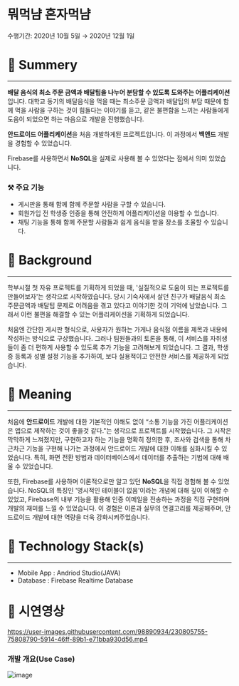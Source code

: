 # 뭐먹냠 혼자먹냠

수행기간: 2020년 10월 5일 → 2020년 12월 1일

# 📌 Summery

---

**배달 음식의 최소 주문 금액과 배달팁을 나누어 분담할 수 있도록 도와주는 어플리케이션**입니다. 대학교 동기의 배달음식을 먹을 때는 최소주문 금액과 배달팁의 부담 때문에 함께 먹을 사람을 구하는 것이 힘들다는 이야기를 듣고, 같은 불편함을 느끼는 사람들에게 도움이 되었으면 하는 마음으로 개발을 진행했습니다.

**안드로이드 어플리케이션**을 처음 개발하게된 프로젝트입니다. 이 과정에서 **백앤드** 개발을 경험할 수 있었습니다. 

Firebase를 사용하면서 **NoSQL**을 실제로 사용해 볼 수 있었다는 점에서 의미 있었습니다.

### ⚒ 주요 기능

- 게시판을 통해 함께 함께 주문할 사람을 구할 수 있습니다.
- 회원가입 전 학생증 인증을 통해 안전하게 어플리케이션을 이용할 수 있습니다.
- 채팅 기능을 통해 함께 주문할 사람들과 쉽게 음식을 받을 장소를 조율할 수 있습니다.

# ****🤔 Background****

---

학부시절 첫 자유 프로젝트를 기획하게 되었을 때, '실질적으로 도움이 되는 프로젝트를 만들어보자'는 생각으로 시작하였습니다. 당시 기숙사에서 살던 친구가 배달음식 최소 주문금액과 배달팁 문제로 어려움을 겪고 있다고 이야기한 것이 기억에 남았습니다. 그래서 이런 불편을 해결할 수 있는 어플리케이션을 기획하게 되었습니다.

처음엔 간단한 게시판 형식으로, 사용자가 원하는 가게나 음식점 이름을 제목과 내용에 작성하는 방식으로 구상했습니다. 그러나 팀원들과의 토론을 통해, 이 서비스를 자취생들이 좀 더 편하게 사용할 수 있도록 추가 기능을 고려해보게 되었습니다. 그 결과, 학생증 등록과 성별 설정 기능을 추가하여, 보다 실용적이고 안전한 서비스를 제공하게 되었습니다.

# 🔎 Meaning

---

처음에 **안드로이드** 개발에 대한 기본적인 이해도 없이 “소통 기능을 가진 어플리케이션은 앱으로 제작하는 것이 좋을것 같다."는 생각으로 프로젝트를 시작했습니다. 그 시작은 막막하게 느껴졌지만, 구현하고자 하는 기능을 명확히 정의한 후, 조사와 검색을 통해 차근차근 기능을 구현해 나가는 과정에서 안드로이드 개발에 대한 이해를 심화시킬 수 있었습니다. 특히, 화면 전환 방법과 데이터베이스에서 데이터를 추출하는 기법에 대해 배울 수 있었습니다.

또한, Firebase를 사용하며 이론적으로만 알고 있던 **NoSQL**을 직접 경험해 볼 수 있었습니다. NoSQL의 특징인 '명시적인 테이블이 없음'이라는 개념에 대해 깊이 이해할 수 있었고, Firebase의 내부 기능을 활용해 인증 이메일을 전송하는 과정을 직접 구현하며 개발의 재미를 느낄 수 있었습니다. 이 경험은 이론과 실무의 연결고리를 제공해주며, 안드로이드 개발에 대한 역량을 더욱 강화시켜주었습니다.

# 🔨 Technology Stack(s)

---

- Mobile App : Andriod Studio(JAVA)
- Database : Firebase Realtime Database

# 👀 시연영상
https://user-images.githubusercontent.com/98890934/230805755-75808790-5914-46ff-89b1-e71bba930d56.mp4

### 개발 개요(Use Case)
![image](https://user-images.githubusercontent.com/98890934/230804160-4157f8c1-63db-4730-a546-717d1628bc0b.png)
